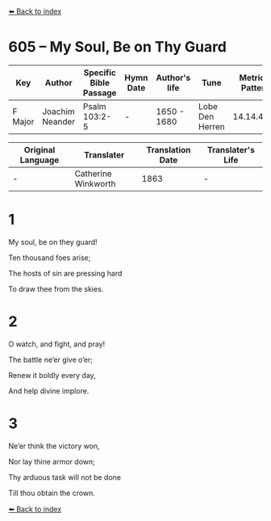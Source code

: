 [⬅️ Back to index](../README.md)

# 605 – My Soul, Be on Thy Guard

Key | Author   | Specific Bible Passage     |Hymn Date |Author's life |Tune |Metrical Pattern   |Composer/Source                                                                                        
-- | --------- | ---------------------------|----------|--------------|-----|-------------------|-------------   
F Major  | Joachim Neander      | Psalm 103:2-5 | -  | 1650 - 1680 | Lobe Den Herren | 14.14.4.7.8 | Chorale Book for England, 1863 

Original Language | Translater | Translation Date   | Translater's Life     
----------------- | --------- | --------------------|-------------   
\-  | Catherine Winkworth      | 1863 | -  | 1827 - 1878 



# 1

My soul, be on they guard!

Ten thousand foes arise;

The hosts of sin are pressing hard

To draw thee from the skies.



# 2

O watch, and fight, and pray!

The battle ne’er give o’er;

Renew it boldly every day,

And help divine implore.



# 3

Ne’er think the victory won,

Nor lay thine armor down;

Thy arduous task will not be done

Till thou obtain the crown.

[⬅️ Back to index](../README.md)
